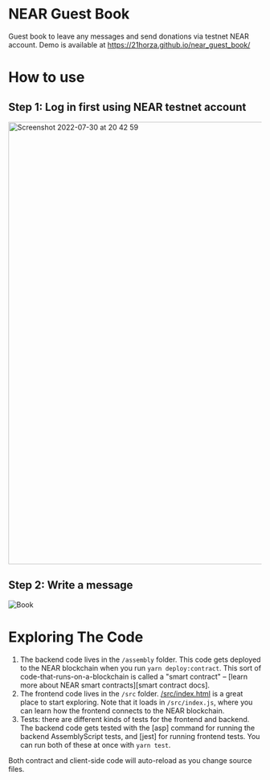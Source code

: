 NEAR Guest Book
==========
 Guest book to leave any messages and send donations via testnet NEAR account. Demo is available at https://21horza.github.io/near_guest_book/


How to use
===========

Step 1: Log in first using NEAR testnet account
-------------------------------------

<img width="880" alt="Screenshot 2022-07-30 at 20 42 59" src="https://user-images.githubusercontent.com/81642088/181915325-97470abb-4a37-4f4b-8d78-088a17591344.png">


Step 2: Write a message
-------------------------------------

![Book](https://user-images.githubusercontent.com/81642088/181915370-d2c199cc-ceb2-4e22-9426-4af4a914fc5f.gif)




Exploring The Code
==================

1. The backend code lives in the `/assembly` folder. This code gets deployed to
   the NEAR blockchain when you run `yarn deploy:contract`. This sort of
   code-that-runs-on-a-blockchain is called a "smart contract" – [learn more
   about NEAR smart contracts][smart contract docs].
2. The frontend code lives in the `/src` folder.
   [/src/index.html](/src/index.html) is a great place to start exploring. Note
   that it loads in `/src/index.js`, where you can learn how the frontend
   connects to the NEAR blockchain.
3. Tests: there are different kinds of tests for the frontend and backend. The
   backend code gets tested with the [asp] command for running the backend
   AssemblyScript tests, and [jest] for running frontend tests. You can run
   both of these at once with `yarn test`.

Both contract and client-side code will auto-reload as you change source files.

